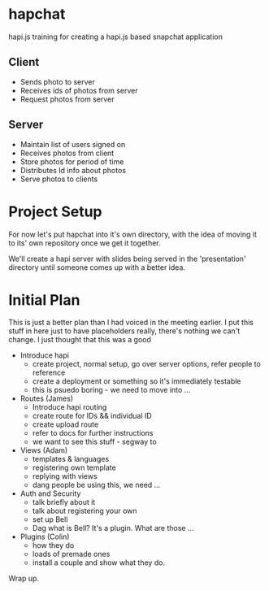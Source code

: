 hapchat
=======

hapi.js training for creating a hapi.js based snapchat application

Client
------
- Sends photo to server
- Receives ids of photos from server
- Request photos from server

Server
------
- Maintain list of users signed on
- Receives photos from client
- Store photos for period of time
- Distributes Id info about photos
- Serve photos to clients

Project Setup
=============

For now let's put hapchat into it's own directory, with the idea of moving it to its' own repository once we get it together.

We'll create a hapi server with slides being served in the 'presentation' directory until someone comes up with a better idea.

Initial Plan
============

This is just a better plan than I had voiced in the meeting earlier. I put this stuff in here just to have placeholders really, there's nothing we can't change. I just thought that this was a good

* Introduce hapi
  * create project, normal setup, go over server options, refer people to reference
  * create a deployment or something so it's immediately testable
  * this is psuedo boring - we need to move into ...
* Routes (James)
  * Introduce hapi routing
  * create route for IDs && individual ID
  * create upload route
  * refer to docs for further instructions
  * we want to see this stuff - segway to
* Views (Adam)
  * templates & languages
  * registering own template
  * replying with views
  * dang people be using this, we need ...
* Auth and Security
  * talk briefly about it
  * talk about registering your own
  * set up Bell
  * Dag what is Bell? It's a plugin. What are those ...
* Plugins (Colin)
  * how they do
  * loads of premade ones
  * install a couple and show what they do.

Wrap up.
